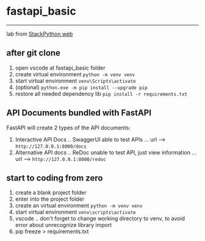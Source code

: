 # fastapi_basic
---
lab from [StackPython web](https://stackpython.co/tutorial/api-python-fastapi)

## after git clone
1. open vscode at fastapi_basic folder
2. create virtual environment `python -m venv venv`
3. start virtual environment `venv\Scripts\activate`
4. (optional) `python.exe -m pip install --upgrade pip`
5. restore all needed dependency lib `pip install -r requirements.txt`

## API Documents bundled with FastAPI
FastAPI will create 2 types of the API documents:
1. Interactive API Docs .. SwaggerUI able to test APIs ... url --> `http://127.0.0.1:8000/docs`
2. Alternative API docs .. ReDoc unable to test API, just view information ... url --> `http://127.0.0.1:8000/redoc`

## start to coding from zero
1. create a blank project folder
2. enter into the project folder
3. create an virtual environment `python -m venv venv`
4. start virtual environment `venv\scripts\activate`
5. vscode .. don't forget to change working directory to venv, to avoid error about unrecognize library import
6. pip freeze > requirements.txt